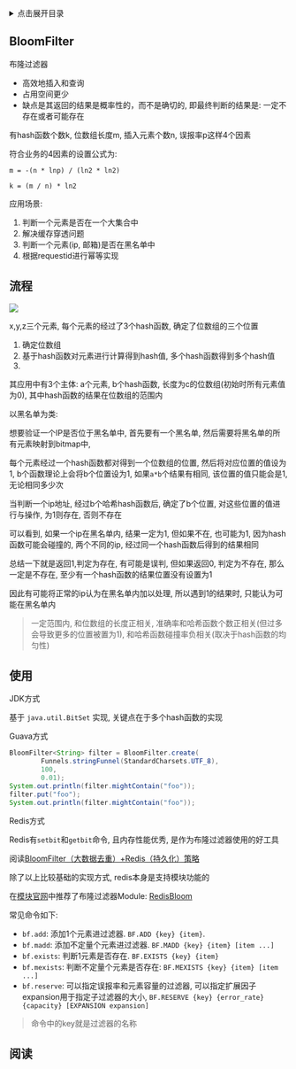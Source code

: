 <details>
<summary>点击展开目录</summary>
<!-- TOC -->

- [BloomFilter](#bloomfilter)
- [流程](#流程)
- [使用](#使用)
- [阅读](#阅读)

<!-- /TOC -->
</details>

## BloomFilter

布隆过滤器

* 高效地插入和查询
* 占用空间更少
* 缺点是其返回的结果是概率性的，而不是确切的, 即最终判断的结果是: 一定不存在或者可能存在

有hash函数个数k, 位数组长度m, 插入元素个数n, 误报率p这样4个因素

符合业务的4因素的设置公式为:

`m = -(n * lnp) / (ln2 * ln2)`

`k = (m / n) * ln2`

应用场景:
1. 判断一个元素是否在一个大集合中
2. 解决缓存穿透问题
3. 判断一个元素(ip, 邮箱)是否在黑名单中
4. 根据requestid进行幂等实现

## 流程

![](https://gitee.com/LuVx/img/raw/master/redis/redis_bloom_filter.png)

x,y,z三个元素, 每个元素的经过了3个hash函数, 确定了位数组的三个位置

1. 确定位数组
2. 基于hash函数对元素进行计算得到hash值, 多个hash函数得到多个hash值
3. 

其应用中有3个主体: a个元素, b个hash函数, 长度为c的位数组(初始时所有元素值为0), 其中hash函数的结果在位数组的范围内

以黑名单为类:

想要验证一个IP是否位于黑名单中, 首先要有一个黑名单, 然后需要将黑名单的所有元素映射到bitmap中,

每个元素经过一个hash函数都对得到一个位数组的位置, 然后将对应位置的值设为1, b个函数理论上会将b个位置设为1, 如果`a*b`个结果有相同, 该位置的值只能会是1, 无论相同多少次

当判断一个ip地址, 经过b个哈希hash函数后, 确定了b个位置, 对这些位置的值进行与操作, 为1则存在, 否则不存在

可以看到, 如果一个ip在黑名单内, 结果一定为1, 但如果不在, 也可能为1, 因为hash函数可能会碰撞的, 两个不同的ip, 经过同一个hash函数后得到的结果相同

总结一下就是返回1,判定为存在, 有可能是误判, 但如果返回0, 判定为不存在, 那么一定是不存在, 至少有一个hash函数的结果位置没有设置为1

因此有可能将正常的ip认为在黑名单内加以处理, 所以遇到1的结果时, 只能认为可能在黑名单内

> 一定范围内, 和位数组的长度正相关, 准确率和哈希函数个数正相关(但过多会导致更多的位置被置为1), 和哈希函数碰撞率负相关(取决于hash函数的均匀性)

## 使用

JDK方式

基于 `java.util.BitSet` 实现, 关键点在于多个hash函数的实现


Guava方式

```Java
BloomFilter<String> filter = BloomFilter.create(
        Funnels.stringFunnel(StandardCharsets.UTF_8),
        100,
        0.01);
System.out.println(filter.mightContain("foo"));
filter.put("foo");
System.out.println(filter.mightContain("foo"));
```

Redis方式

Redis有`setbit`和`getbit`命令, 且内存性能优秀, 是作为布隆过滤器使用的好工具

阅读[BloomFilter（大数据去重）+Redis（持久化）策略](https://blog.csdn.net/qq_18495465/article/details/78500472)

除了以上比较基础的实现方式, redis本身是支持模块功能的

在[模块官网](https://redis.io/modules)中推荐了布隆过滤器Module: [RedisBloom](https://github.com/RedisBloom/RedisBloom)

常见命令如下:

* `bf.add`: 添加1个元素进过滤器. `BF.ADD {key} {item}`.
* `bf.madd`: 添加不定量个元素进过滤器. `BF.MADD {key} {item} [item ...]`
* `bf.exists`: 判断1元素是否存在. `BF.EXISTS {key} {item}`
* `bf.mexists`: 判断不定量个元素是否存在: `BF.MEXISTS {key} {item} [item ...]`
* `bf.reserve`: 可以指定误报率和元素容量的过滤器, 可以指定扩展因子expansion用于指定子过滤器的大小, `BF.RESERVE {key} {error_rate} {capacity} [EXPANSION expansion]`

> 命令中的key就是过滤器的名称

## 阅读

